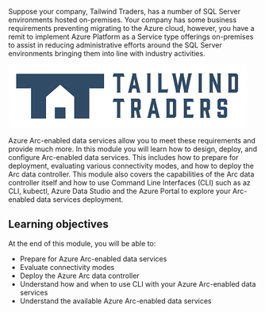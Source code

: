 Suppose your company, Tailwind Traders, has a number of SQL Server environments hosted on-premises. Your company has some business requirements preventing migrating to the Azure cloud, however, you have a remit to implement Azure Platform as a Service type offerings on-premises to assist in reducing administrative efforts around the SQL Server environments bringing them into line with industry activities.

![Image of Tailwind Traders](../media/tailwind-traders-logo.png)

Azure Arc-enabled data services allow you to meet these requirements and provide much more. In this module you will learn how to design, deploy, and configure Arc-enabled data services. This includes how to prepare for deployment, evaluating various connectivity modes, and  how to deploy the Arc data controller. This module also covers the capabilities of the Arc data controller itself and how to use Command Line Interfaces (CLI) such as az CLI, kubectl, Azure Data Studio and the Azure Portal to explore your Arc-enabled data services deployment.

## Learning objectives

At the end of this module, you will be able to:

- Prepare for Azure Arc-enabled data services
- Evaluate connectivity modes
- Deploy the Azure Arc data controller
- Understand how and when to use CLI with your Azure Arc-enabled data services
- Understand the available Azure Arc-enabled data services
